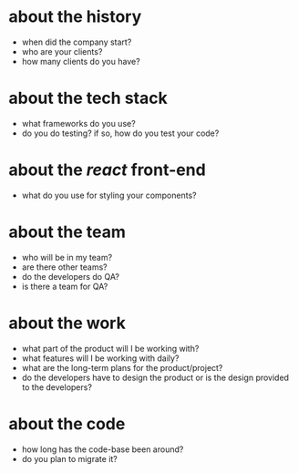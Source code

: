 # about the history

- when did the company start?
- who are your clients?
- how many clients do you have?

# about the tech stack

- what frameworks do you use?
- do you do testing? if so, how do you test your code? 

# about the *react* front-end

- what do you use for styling your components?

# about the team

- who will be in my team?
- are there other teams?
- do the developers do QA?
- is there a team for QA?

# about the work

- what part of the product will I be working with?
- what features will I be working with daily?
- what are the long-term plans for the product/project?
- do the developers have to design the product or is the design provided to the developers?

# about the code

- how long has the code-base been around?
- do you plan to migrate it?

